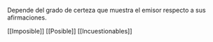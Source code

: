 Depende del grado de certeza que muestra el emisor respecto a sus afirmaciones.

[[Imposible]]
[[Posible]]
[[Incuestionables]]
